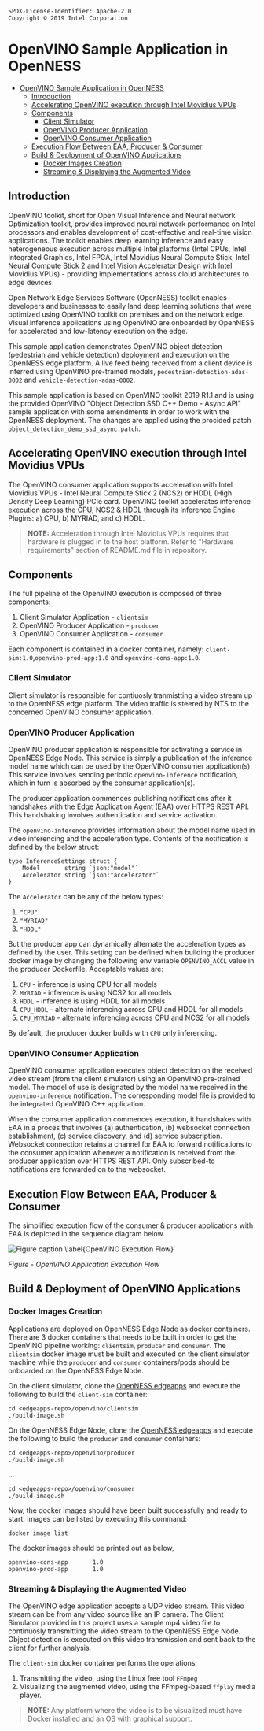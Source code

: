 ```text
SPDX-License-Identifier: Apache-2.0     
Copyright © 2019 Intel Corporation  
```

# OpenVINO Sample Application in OpenNESS
- [OpenVINO Sample Application in OpenNESS](#openvino-sample-application-in-openness)
	- [Introduction](#introduction)
	- [Accelerating OpenVINO execution through Intel Movidius VPUs](#accelerating-openvino-execution-through-intel-movidius-vpus)
	- [Components](#components)
		- [Client Simulator](#client-simulator)
		- [OpenVINO Producer Application](#openvino-producer-application)
		- [OpenVINO Consumer Application](#openvino-consumer-application)
	- [Execution Flow Between EAA, Producer &amp; Consumer](#execution-flow-between-eaa-producer-amp-consumer)
	- [Build &amp; Deployment of OpenVINO Applications](#build-amp-deployment-of-openvino-applications)
		- [Docker Images Creation](#docker-images-creation)
		- [Streaming &amp; Displaying the Augmented Video](#streaming-amp-displaying-the-augmented-video)

## Introduction
OpenVINO toolkit, short for Open Visual Inference and Neural network Optimization toolkit, provides improved neural network performance on Intel processors and enables development of cost-effective and real-time vision applications. The toolkit enables deep learning inference and easy heterogeneous execution across multiple Intel platforms (Intel CPUs, Intel Integrated Graphics, Intel FPGA, Intel Movidius Neural Compute Stick, Intel Neural Compute Stick 2 and Intel Vision Accelerator Design with Intel Movidius VPUs) - providing implementations across cloud architectures to edge devices.

Open Network Edge Services Software (OpenNESS) toolkit enables developers and businesses to easily land deep learning solutions that were optimized using OpenVINO toolkit on premises and on the network edge. Visual inference applications using OpenVINO are onboarded by OpenNESS for accelerated and low-latency execution on the edge.

This sample application demonstrates OpenVINO object detection (pedestrian and vehicle detection) deployment and execution on the OpenNESS edge platform. A live feed being received from a client device is inferred using OpenVINO pre-trained models, `pedestrian-detection-adas-0002` and `vehicle-detection-adas-0002`.

This sample application is based on OpenVINO toolkit 2019 R1.1 and is using the provided OpenVINO "Object Detection SSD C++ Demo - Async API" sample application with some amendments in order to work with the OpenNESS deployment. The changes are applied using the procided patch `object_detection_demo_ssd_async.patch`.

## Accelerating OpenVINO execution through Intel Movidius VPUs

The OpenVINO consumer application supports acceleration with Intel Movidius VPUs - Intel Neural Compute Stick 2 (NCS2) or HDDL (High Density Deep Learning) PCIe card.
OpenVINO toolkit accelerates inference execution across the CPU, NCS2 & HDDL through its Inference Engine Plugins: a) CPU, b) MYRIAD, and c) HDDL.

> **NOTE:** Acceleration through Intel Movidius VPUs requires that hardware is plugged in to the host platform. Refer to "Hardware requirements" section of README.md file in <edgenode> repository.

## Components

The full pipeline of the OpenVINO execution is composed of three components:

 1. Client Simulator Application - `clientsim`
 2. OpenVINO Producer Application - `producer`
 3. OpenVINO Consumer Application - `consumer`

Each component is contained in a docker container, namely: `client-sim:1.0`,`openvino-prod-app:1.0` and `openvino-cons-app:1.0`.

### Client Simulator

Client simulator is responsible for contiuosly tranmistting a video stream up to the OpenNESS edge platform. The video traffic is steered by NTS to the concerned OpenVINO consumer application.

### OpenVINO Producer Application

OpenVINO producer application is responsible for activating a service in OpenNESS Edge Node. This service is simply a publication of the inference model name which can be used by the OpenVINO consumer application(s). This service involves sending periodic `openvino-inference` notification, which in turn is absorbed by the consumer application(s).

The producer application commences publishing notifications after it handshakes with the Edge Application Agent (EAA) over HTTPS REST API. This handshaking involves authentication and service activation.

The `openvino-inference` provides information about the model name used in video inferencing and the acceleration type. Contents of the notification is defined by the below struct:

```golang
type InferenceSettings struct {
	Model       string `json:"model"`
	Accelerator string `json:"accelerator"`
}
```

The `Accelerator` can be any of the below types:
1. `"CPU"`
2. `"MYRIAD"`
3. `"HDDL"`

But the producer app can dynamically alternate the acceleration types as defined by the user. This setting can be defined when building the producer docker image by changing the following env variable `OPENVINO_ACCL` value in the producer Dockerfile. Acceptable values are:

1. `CPU` - inference is using CPU for all models
2. `MYRIAD` - inference is using NCS2 for all models
3. `HDDL` - inference is using HDDL for all models
4. `CPU_HDDL` - alternate inferencing across CPU and HDDL for all models
5. `CPU_MYRIAD` - alternate inferencing across CPU and NCS2 for all models

By default, the producer docker builds with `CPU` only inferencing.

### OpenVINO Consumer Application

OpenVINO consumer application executes object detection on the received video stream (from the client simulator) using an OpenVINO pre-trained model. The model of use is designated by the model name received in the `openvino-inference` notification. The corresponding model file is provided to the integrated OpenVINO C++ application.

When the consumer application commences execution, it handshakes with EAA in a proces that involves (a) authentication, (b) websocket connection establishment, (c) service discovery, and (d) service subscription. Websocket connection retains a channel for EAA to forward notifications to the consumer application whenever a notification is received from the producer application over HTTPS REST API. Only subscribed-to notifications are forwarded on to the websocket.

## Execution Flow Between EAA, Producer & Consumer

The simplified execution flow of the consumer & producer applications with EAA is depicted in the sequence diagram below.

![Figure caption \label{OpenVINO Execution Flow}](app-guide/openness_openvinoexecflow.png)

_Figure - OpenVINO Application Execution Flow_

## Build & Deployment of OpenVINO Applications

### Docker Images Creation

Applications are deployed on OpenNESS Edge Node as docker containers. There are 3 docker containers that needs to be built in order to get the OpenVINO pipeline working: `clientsim`, `producer` and `consumer`. The `clientsim` docker image must be built and executed on the client simulator machine while the `producer` and `consumer` containers/pods should be onboarded on the OpenNESS Edge Node.

On the client simulator, clone the [OpenNESS edgeapps](https://github.com/open-ness/edgeapps) and execute the following to build the `client-sim` container:

```shell
cd <edgeapps-repo>/openvino/clientsim
./build-image.sh
```

On the OpenNESS Edge Node, clone the [OpenNESS edgeapps](https://github.com/open-ness/edgeapps) and execute the following to build the `producer` and `consumer` containers:
```shell
cd <edgeapps-repo>/openvino/producer
./build-image.sh
```
...
```shell
cd <edgeapps-repo>/openvino/consumer
./build-image.sh
```

Now, the docker images should have been built successfully and ready to start. Images can be listed by executing this command:

```shell
docker image list
```

The docker images should be printed out as below,

```shell
openvino-cons-app       1.0
openvino-prod-app       1.0
```

### Streaming & Displaying the Augmented Video

The OpenVINO edge application accepts a UDP video stream. This video stream can
be from any video source like an IP camera. The Client Simulator provided in
this project uses a sample mp4 video file to continuosly transmitting the video
stream to the OpenNESS Edge Node. Object detection is executed on this video
transmission and sent back to the client for further analysis.

The `client-sim` docker container performs the operations:
1. Transmitting the video, using the Linux free tool `FFmpeg`
2. Visualizing the augmented video, using the FFmpeg-based `ffplay`
   media player.

> **NOTE:** Any platform where the video is to be visualized must have Docker installed and an OS with graphical support.
